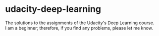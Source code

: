# udacity-deep-learning
The solutions to the assignments of the Udacity's Deep Learning course.  
I am a beginner; therefore, if you find any problems, please let me know.  
